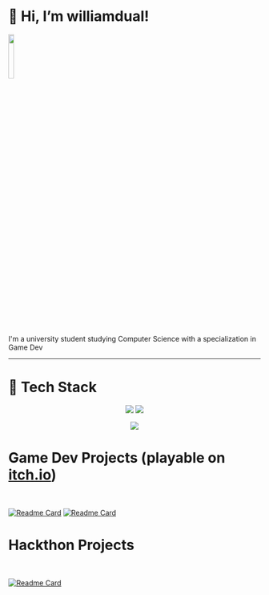 # 👋 Hi, I’m williamdual!

<a href= "https://williamdual.itch.io/" target="_blank"><img src="https://static.itch.io/images/badge-color.svg" width="15%"/></a>

I'm a university student studying Computer Science with a specialization in Game Dev 

---
# 🧰 Tech Stack
<p align="center">
  <img src="https://skillicons.dev/icons?i=python,java,js,html,css,c,pug,latex,rust,markdown,cs">
  <img src="https://skillicons.dev/icons?i=git,github,vscode,visualstudio,idea,unity,godot,nodejs,express,mongodb,svg,discord">
<p>
  
<p align="center">  
<img src="https://github-readme-stats.vercel.app/api/top-langs/?username=Williamdual&theme=dark&hide_border=false&include_all_commits=false&count_private=false&layout=compact"
<p>
<h1>Game Dev Projects (playable on <a href= "https://williamdual.itch.io/" target="_blank">itch.io</a>)</h1>
<br />

[![Readme Card](https://github-readme-stats.vercel.app/api/pin/?username=1501-Intro-To-Game-Design&repo=1501-final-project-2022-the-team-that-is-going-to-kill-thanos
)](https://github.com/1501-Intro-To-Game-Design/1501-final-project-2022-the-team-that-is-going-to-kill-thanos)
[![Readme Card](https://github-readme-stats.vercel.app/api/pin/?username=T0mGates&repo=GGJ2022Duality)](https://github.com/T0mGates/GGJ2022Duality)

<h1>Hackthon Projects</h1>
<br />

[![Readme Card](https://github-readme-stats.vercel.app/api/pin/?username=BruteYapper&repo=Coastal_Hacks_Projects)](https://github.com/BruteYapper/Coastal_Hacks_Projects)
